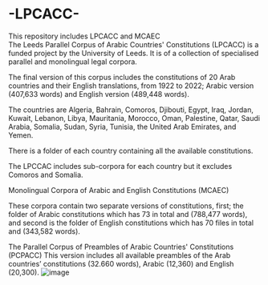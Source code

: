 # -LPCACC-
This repository includes LPCACC and MCAEC  
The Leeds Parallel Corpus of Arabic Countries' Constitutions (LPCACC) is a funded project by the University of Leeds.  It is of a collection of specialised parallel and monolingual legal corpora.

The final version of this corpus includes the constitutions of 20 Arab countries and their English translations, from 1922 to 2022; Arabic version (407,633 words) and English version (489,448 words). 

The countries are Algeria, Bahrain, Comoros, Djibouti, Egypt, Iraq, Jordan, Kuwait, Lebanon, Libya, Mauritania, Morocco, Oman, Palestine, Qatar, Saudi Arabia, Somalia, Sudan, Syria, Tunisia, the United Arab Emirates, and Yemen. 

There is a folder of each country containing all the available constitutions. 

The LPCCAC includes sub-corpora for each country but it excludes Comoros and Somalia.

Monolingual Corpora of Arabic and English Constitutions (MCAEC)

These corpora contain two separate versions of constitutions, first; the folder of Arabic constitutions which has 73 in total and (788,477 words), and second is the folder of  English constitutions which has 70 files in total and (343,582 words).   

The Parallel Corpus of Preambles of Arabic Countries' Constitutions (PCPACC)
This version includes all available preambles of the Arab countries’ constitutions (32.660 words), Arabic (12,360) and English (20,300).
![image](https://user-images.githubusercontent.com/126424913/221616637-8e3a76b2-3552-4342-b5ce-99c122c91d5b.png)
